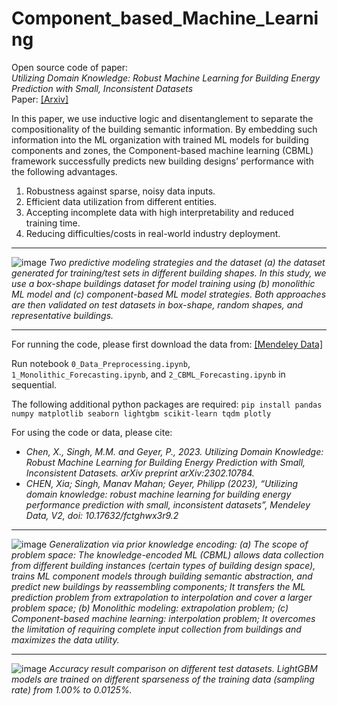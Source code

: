# Component_based_Machine_Learning
Open source code of paper: <br>
*Utilizing Domain Knowledge: Robust Machine Learning for Building Energy Prediction with Small, Inconsistent Datasets*<br>
Paper: 
[[Arxiv]](https://arxiv.org/abs/2302.10784)

In this paper, we use inductive logic and disentanglement to separate the compositionality of the building semantic information. By embedding such information into the ML organization with trained ML models for building components and zones, the Component-based machine learning (CBML) framework successfully predicts new building designs’ performance with the following advantages. 
1. Robustness against sparse, noisy data inputs.
2. Efficient data utilization from different entities.
3. Accepting incomplete data with high interpretability and reduced training time.
4. Reducing difficulties/costs in real-world industry deployment. 


---
![image](https://github.com/chenxiachan/Component_based_Machine_Learning/assets/106488602/a928192f-ba2d-47fe-88c6-8a1c6ae1f7f9)
*Two predictive modeling strategies and the dataset (a) the dataset generated for training/test sets in different building shapes. In this study, we use a box-shape buildings dataset for model training using (b) monolithic ML model and (c) component-based ML model strategies. Both approaches are then validated on test datasets in box-shape, random shapes, and representative buildings.*


---
For running the code, please first download the data from:
[[Mendeley Data]](https://data.mendeley.com/datasets/fctghwx3r9/2)

Run notebook `0_Data_Preprocessing.ipynb`, `1_Monolithic_Forecasting.ipynb`, and `2_CBML_Forecasting.ipynb` in sequential. <be>

The following additional python packages are required:
`pip install pandas numpy matplotlib seaborn lightgbm scikit-learn tqdm plotly`

For using the code or data, please cite:<br>

- *Chen, X., Singh, M.M. and Geyer, P., 2023. Utilizing Domain Knowledge: Robust Machine Learning for Building Energy Prediction with Small, Inconsistent Datasets. arXiv preprint arXiv:2302.10784.*
- *CHEN, Xia; Singh, Manav Mahan; Geyer, Philipp (2023), “Utilizing domain knowledge: robust machine learning for building energy performance prediction with small, inconsistent datasets”, Mendeley Data, V2, doi: 10.17632/fctghwx3r9.2*


---
![image](https://github.com/chenxiachan/Component_based_Machine_Learning/assets/106488602/e0d7a107-2eee-4897-a064-aeb4a8990f70)
*Generalization via prior knowledge encoding: (a) The scope of problem space: The knowledge-encoded ML (CBML) allows data collection from different building instances (certain types of building design space), trains ML component models through building semantic abstraction, and predict new buildings by reassembling components; It transfers the ML prediction problem from extrapolation to interpolation and cover a larger problem space; (b) Monolithic modeling: extrapolation problem; (c) Component-based machine learning: interpolation problem; It overcomes the limitation of requiring complete input collection from buildings and maximizes the data utility.*

---
![image](https://github.com/chenxiachan/Component_based_Machine_Learning/assets/106488602/d9b552f8-44fa-4f8d-8ddc-dd089d841df7)
*Accuracy result comparison on different test datasets. LightGBM models are trained on different sparseness of the training data (sampling rate) from 1.00% to 0.0125%.*
